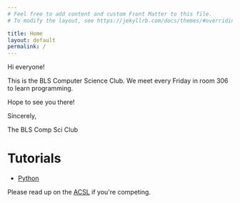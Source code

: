 ```yaml
---
# Feel free to add content and custom Front Matter to this file.
# To modify the layout, see https://jekyllrb.com/docs/themes/#overriding-theme-defaults

title: Home
layout: default
permalink: /
---
```


Hi everyone!

This is the BLS Computer Science Club. We meet every Friday in room 306 to learn programming.

Hope to see you there!

Sincerely,

The BLS Comp Sci Club

# Tutorials
 - [Python](python)

Please read up on the [ACSL](acsl) if you're competing.
